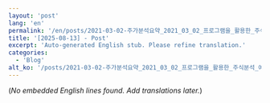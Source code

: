 ```yaml
---
layout: 'post'
lang: 'en'
permalink: '/en/posts/2021-03-02-주가분석요약_2021_03_02_프로그램을_활용한_주식분석_예상결과_18_42_44/'
title: '[2025-08-13] - Post'
excerpt: 'Auto-generated English stub. Please refine translation.'
categories:
  - 'Blog'
alt_ko: '/posts/2021-03-02-주가분석요약_2021_03_02_프로그램을_활용한_주식분석_예상결과_18_42_44/'
---
```


(*No embedded English lines found. Add translations later.*)
